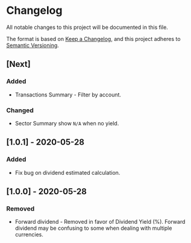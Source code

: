 # Changelog
All notable changes to this project will be documented in this file.

The format is based on [Keep a Changelog](https://keepachangelog.com/en/1.0.0/),
and this project adheres to [Semantic Versioning](https://semver.org/spec/v2.0.0.html).

## [Next]
### Added
- Transactions Summary - Filter by account.
### Changed
- Sector Summary show `N/A` when no yield.

## [1.0.1] - 2020-05-28
### Added
- Fix bug on dividend estimated calculation.


## [1.0.0] - 2020-05-28
### Removed
- Forward dividend - Removed in favor of Dividend Yield (%). Forward dividend may be confusing to some when dealing with multiple currencies.